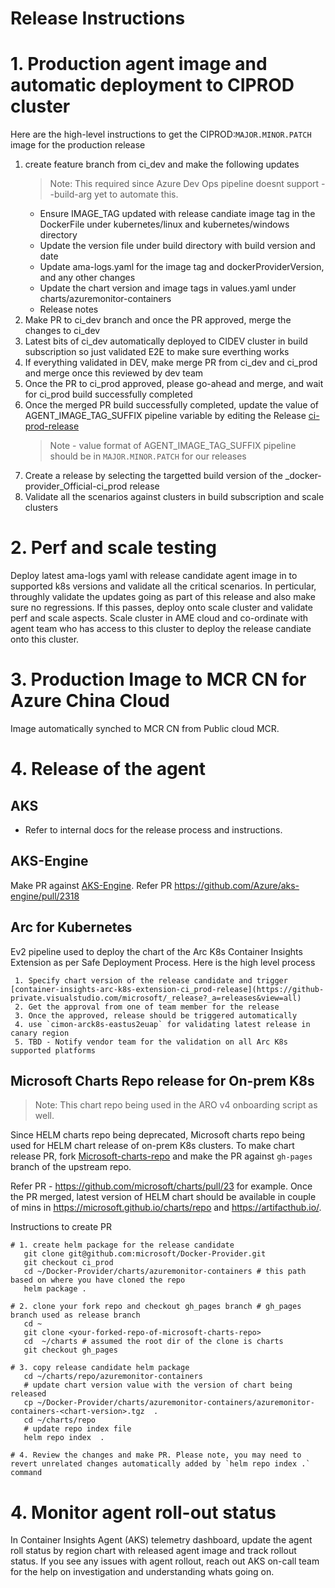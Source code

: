 # Release Instructions

# 1. Production agent image and automatic deployment to CIPROD cluster

Here are the high-level instructions to get the CIPROD:`MAJOR.MINOR.PATCH` image for the production release
1. create feature branch from ci_dev and make the following updates
      > Note: This required since Azure Dev Ops pipeline doesnt support --build-arg yet to automate this.
   - Ensure IMAGE_TAG updated with release candiate image tag in the DockerFile under kubernetes/linux and kubernetes/windows directory
   - Update the version file under build directory with build version and date
   - Update ama-logs.yaml for the image tag and dockerProviderVersion, and any other changes
   - Update the chart version and image tags in values.yaml under charts/azuremonitor-containers
   - Release notes
2. Make PR to ci_dev branch and once the PR approved, merge the changes to ci_dev
3. Latest bits of ci_dev automatically deployed to CIDEV cluster in build subscription so just validated E2E to make sure everthing works
4. If everything validated in DEV, make merge PR from ci_dev and ci_prod and merge once this reviewed by dev team
5. Once the PR to ci_prod approved, please go-ahead and merge, and wait for ci_prod build successfully completed
6. Once the merged PR build successfully completed, update the value of AGENT_IMAGE_TAG_SUFFIX pipeline  variable by editing the Release [ci-prod-release](https://github-private.visualstudio.com/microsoft/_release?_a=releases&view=mine&definitionId=38)
   > Note - value format of AGENT_IMAGE_TAG_SUFFIX pipeline should be in `MAJOR.MINOR.PATCH` for our releases
7. Create a release by selecting the targetted build version  of the _docker-provider_Official-ci_prod release
8. Validate all the scenarios against clusters in build subscription and scale clusters

# 2. Perf and scale testing

Deploy latest ama-logs yaml with release candidate agent image in to supported k8s versions and validate all the critical scenarios. In perticular, throughly validate the updates going as part of this release and also make sure no regressions. If  this passes, deploy onto scale cluster and  validate perf and scale aspects. Scale cluster in AME cloud and co-ordinate with agent team who has access to this cluster to deploy  the release candiate onto this cluster.

# 3. Production Image to MCR CN for Azure China Cloud

Image automatically synched to MCR CN from Public cloud MCR.

# 4. Release of the agent

## AKS

- Refer to internal docs for the release process and instructions.

## AKS-Engine

Make PR against [AKS-Engine](https://github.com/Azure/aks-engine). Refer PR https://github.com/Azure/aks-engine/pull/2318

## Arc for Kubernetes

Ev2 pipeline used to deploy the chart of the Arc K8s Container Insights Extension as per Safe Deployment Process.
Here is the high level process
```
 1. Specify chart version of the release candidate and trigger [container-insights-arc-k8s-extension-ci_prod-release](https://github-private.visualstudio.com/microsoft/_release?_a=releases&view=all)
 2. Get the approval from one of team member for the release
 3. Once the approved, release should be triggered automatically
 4. use `cimon-arck8s-eastus2euap` for validating latest release in canary region
 5. TBD - Notify vendor team for the validation on all Arc K8s supported platforms
```

## Microsoft Charts Repo release for On-prem K8s
> Note: This chart repo being used in the ARO v4 onboarding script as well.

Since HELM charts repo being deprecated, Microsoft charts repo being used for HELM chart release of on-prem K8s clusters.
To make chart release PR, fork [Microsoft-charts-repo]([https://github.com/microsoft/charts/tree/gh-pages) and make the PR against `gh-pages` branch of the upstream repo.

Refer PR - https://github.com/microsoft/charts/pull/23 for example.
Once the PR merged, latest version of HELM chart should be available in couple of mins in https://microsoft.github.io/charts/repo and https://artifacthub.io/.

Instructions to create PR
```
# 1. create helm package for the release candidate
   git clone git@github.com:microsoft/Docker-Provider.git
   git checkout ci_prod
   cd ~/Docker-Provider/charts/azuremonitor-containers # this path based on where you have cloned the repo
   helm package .

# 2. clone your fork repo and checkout gh_pages branch # gh_pages branch used as release branch
   cd ~
   git clone <your-forked-repo-of-microsoft-charts-repo>
   cd  ~/charts # assumed the root dir of the clone is charts
   git checkout gh_pages

# 3. copy release candidate helm package
   cd ~/charts/repo/azuremonitor-containers
   # update chart version value with the version of chart being released
   cp ~/Docker-Provider/charts/azuremonitor-containers/azuremonitor-containers-<chart-version>.tgz  .
   cd ~/charts/repo
   # update repo index file
   helm repo index  .

# 4. Review the changes and make PR. Please note, you may need to revert unrelated changes automatically added by `helm repo index .` command

```

# 4. Monitor agent roll-out status

In Container Insights Agent (AKS) telemetry dashboard, update the agent roll status by  region chart with released agent image and track rollout status. If you see any issues with agent rollout, reach out AKS on-call team for the help on investigation and understanding whats going on.
